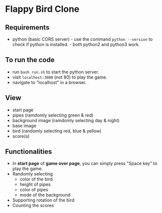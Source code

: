 # Flappy Bird Clone

## Requirements

- python (basic CORS server) - use the command `python --version` to check if python is installed. - both python2 and python3 work.

## To run the code

- run `bash run.sh` to start the python server.
- visit `localhost:3000` (not 80) to play the game.
- navigate to "localhost" in a browser.

## View

- start page
- pipes (ramdomly selecting green & red)
- background image (ramdomly selecting day & night)
- base image
- bird (randomly selecting red, blue & yellow)
- score(s)

## Functionalities

- In **start page** of **game over page**, you can simply press "Space key" to play the game.
- Randomly selecting
  - color of the bird
  - height of pipes
  - color of pipes
  - mode of the background
- Supporting rotation of the bird
- Counting the scores
